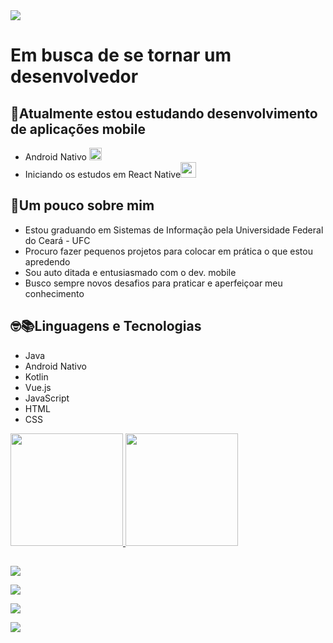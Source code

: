 <html>

<img src="https://user-images.githubusercontent.com/37156004/90978236-a8b05a80-e522-11ea-8d33-50d8db9f8f37.png">
<h1>Em busca de se tornar um desenvolvedor</h1>
<h2>👨Atualmente estou estudando desenvolvimento de aplicações mobile</h2>

<ul>
    <li>Android Nativo <img src="https://user-images.githubusercontent.com/37156004/90978827-11013b00-e527-11ea-91da-66864f92b200.png" height="20px"/>  </li>
    <li>Iniciando os estudos em React Native<img src="https://user-images.githubusercontent.com/37156004/90979139-5fafd480-e529-11ea-9366-946103dda631.png" height="25px" /></li>
</ul>

<h2>👤Um pouco sobre mim</h2>
<ul>
    <li>Estou graduando em Sistemas de Informação pela Universidade Federal do Ceará - UFC</li>
    <li>Procuro fazer pequenos projetos para colocar em prática o que estou apredendo</li>
    <li>Sou auto ditada e entusiasmado com o dev. mobile</li>
    <li>Busco sempre novos desafios para praticar e aperfeiçoar meu conhecimento</li>
</ul>

<h2>🤓📚Linguagens e Tecnologias</h2>
<ul>
    <li>Java</li>
    <li>Android Nativo</li>
    <li>Kotlin</li>
    <li>Vue.js</li>
    <li>JavaScript</li>
    <li>HTML</li>
    <li>CSS</li>
</ul>   

 <div>
  <a href="https://github.com/rafaballerini">
  <img height="180em" src="https://github-readme-stats.vercel.app/api?username=WemersonDamasceno&show_icons=true&theme=dracula&include_all_commits=true&count_private=true"/>
  <img height="180em" src="https://github-readme-stats.vercel.app/api/top-langs/?username=WemersonDamasceno&layout=compact&langs_count=7&theme=dracula"/>
</div>

  ##
 
<div> 
  <a href="https://www.instagram.com/wemerson001/" target="_blank"><img src="https://img.shields.io/badge/-Instagram-%23E4405F?style=for-the-badge&logo=instagram&logoColor=white" target="_blank"><a>
  
  <a href = "mailto:wemersondamasceno7@gmail.com"><img src="https://img.shields.io/badge/-Gmail-%23333?style=for-the-badge&logo=gmail&logoColor=white" target="_blank"></a>
  
  <a href="https://www.linkedin.com/in/wemerson-monteiro-75b070176/" target="_blank"><img src="https://img.shields.io/badge/-LinkedIn-%230077B5?style=for-the-badge&logo=linkedin&logoColor=white" target="_blank"></a> 
 
</div>


<img src="https://user-images.githubusercontent.com/37156004/90978204-5f600b00-e522-11ea-85a6-56edd37da43f.png">



</html>
